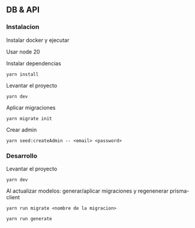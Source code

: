 ## DB & API

### Instalacion
Instalar docker y ejecutar

Usar node 20

Instalar dependencias
```
yarn install
```

Levantar el proyecto
```
yarn dev
```

Aplicar migraciones
```
yarn migrate init
```

Crear admin
```
yarn seed:createAdmin -- <email> <password>
```

### Desarrollo

Levantar el proyecto
```
yarn dev
```

Al actualizar modelos: generar/aplicar migraciones y regenenerar prisma-client
```
yarn run migrate <nombre de la migracion>

yarn run generate
```
